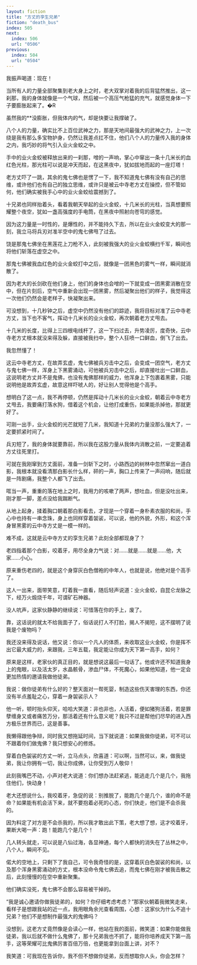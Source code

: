 ```yaml
---
layout: fiction
title: "方丈的孪生兄弟"
fiction: "death_bus"
index: 505
next:
  index: 506
  url: "0506"
previous:
  index: 504
  url: "0504"
---
```

我振声喝道：现在！

当所有人的力量全部聚集到老大身上之时，老大双掌对着我的后背猛然推出，这一刹那，我的身体就像是一个气球，然后被一个高压气枪猛的充气，就感觉身体一下子要膨胀起来了。�R

虽然我的**没膨胀，但我体内的气，却是快要让我撑破了。

八个人的力量，确实比不上百位武神之力，那是天地间最强大的武神之力，上一次绕是我有那么多宝物护身，仍然让我差点扛不住，他们八个人的力量传入我的身体之内，我巧妙的将气引入业火金蛟之中。

手中的业火金蛟被释放出来的一刹那，噌的一声响，掌心中窜出一条十几米长的血红色光柱，那光柱可以说是冲天而起，在这黑夜中，犹如拔地而起的一座灯塔！

老方丈吓了一跳，其余的鬼七佛也是愣了一下，我不知道鬼七佛有没有自己的思维，或许他们也有自己的独立思维，或许只是被云中寺老方丈在操控，但不管如何，他们确实被我手心中的业火金蛟给震撼到了。

十兄弟也同样抬着头，看着我朝天举起的业火金蛟，十几米长的光柱，当真想要照耀整个夜空，犹如一盏高强度的手电筒，在黑夜中照射向苍穹的感觉。

因为这力量是一时性的，是爆性的，并不能持久下去，所以在业火金蛟变大的那一刻，我立马将兵刃对准半空中的鬼七佛甩了过去。

饶是那鬼七佛坐在黑莲花上刀枪不入，此刻被我强大的业火金蛟横扫千军，瞬间也将他们斩落在虚空之中。

那鬼七佛被我血红色的业火金蛟打中之后，就像是一团黑色的雾气一样，瞬间就消散了。

因为老大的长剑砍在他们身上，他们的身体也会噌的一下就变成一团黑雾消散在空中，但在片刻后，空气中重新会出现一团黑雾，然后凝聚出他们的样子，我觉得这一次他们仍然会是老样子，快凝聚出来。

可没想到，十几秒钟之后，虚空中仍然没有他们的踪迹，我将目标对准了云中寺老方丈，当下也不客气，挥动十几米长的业火金蛟，再次朝着老方丈甩去。

十几米的长度，比得上三四根电线杆了，这一下扫过去，升势凌厉，度奇快，云中寺老方丈根本就没来得及躲，直接被我扫中，整个人狂喷一口鲜血，倒飞了出去。

我忽然懂了！

这云中寺老方丈，在故弄玄虚，鬼七佛被兵刃击中之后，会变成一团空气，老方丈与鬼七佛一样，浑身上下黑雾涌动，可他被兵刃击中之后，却直接吐出一口鲜血，这说明老方丈并不是鬼佛，也没有鬼佛那样的威力，他浑身上下包裹着黑雾，只能说明他是故弄玄虚，故意这样吓唬人的，好让别人觉得他是个高手。

想明白了这一点，我不再停顿，仍然是挥动十几米长的业火金蛟，朝着云中寺老方丈甩去，我要痛打落水狗，借着这个机会，让他打成重伤，如果能杀掉他，那就更好了。

可刚一出手，业火金蛟的光芒就短了几米，我知道十兄弟的力量没那么强大了，一定要抓紧时间了。

兵刃短了，我的身体就要靠前，所以我在这股力量从我体内消散之前，一定要追着方丈往死里打。

可就在我刚窜到方丈面前，准备一剑斩下之时，小路西边的树林中忽然窜出一道白影，我根本就没看清那白影长什么样，砰的一声，胸口上传来了一声闷响，随后就是一阵剧痛，我整个人都飞了出去。

哐当一声，重重的落在地上之时，我用力的咳嗽了两声，想吐血，但是没吐出来，刚才那一脚，差点没给我踹断气。

从地上起身，揉着胸口朝着那白影看去，才现是一个穿着一身朴素衣服的和尚，手心中也持有一串念珠，身上也同样穿着袈裟，可以说，他的外貌，外形，和这个浑身冒黑雾的云中寺方丈是一模一样的。

难不成，这就是云中寺方丈的孪生兄弟？此刻全部都现身了？

老四指着那个白影，咬着牙，用尽全身力气说：对……就是……就是……他，大家……小心。

原来重伤老四的，就是这个身穿灰白色僧袍的中年人，也就是说，他绝对是个高手了。

这人一出来，面带笑意，盯着我一直看，随后轻声说道：业火金蛟，自昆仑龙脉之下，经万火煅烧千年，可谓矿石神器。

没人吭声，这家伙静静的继续说：可惜落在你的手上，废了。

靠，这话说的就太不给我面子了，俗话说打人不打脸，揭人不揭短，这不摆明了说我是个废物吗？

我还没来得及说话，他又说：你以一个凡人的体质，来收取这业火金蛟，你是挥不出它最大威力的，来跟我，三年五载，我定能让你成为天下第一高手，如何？

原来是这样，老家伙的真正目的，就是想说这最后一句话了。他或许还不知道我身上的鬼眼，以及活太岁，水晶骸骨，渗血尸体，不死魔心，如果他知道，他一定会更加热情的邀请我做他徒弟。

我说：做你徒弟有什么好的？整天面对一帮死婴，制造这些伤天害理的东西，你还没有半点羞耻之心，穿着一身袈裟示人？

他一听，顿时抬头仰天，哈哈大笑道：非也非也，人活着，便如猪狗活着，若是罪孽缠身又或者痛苦万分，那活着还有什么意义呢？我只不过是帮他们尽早的进入西方极乐世界而已，这是善事。

我懒得跟他争辩，同时我又想拖延时间，当下就说道：如果我做你徒弟，可不可以不跟着你们做鬼佛？我只想安心的修炼。

穿着白色袈裟的方丈一听，立马点头，欣喜道：可以啊，当然可以，来，做我徒弟，我让你拥有一切，我让你成佛，让你受到万人敬仰！

此刻我嘴巴不动，小声对老大说道：你们想办法赶紧逃，能逃走几个是几个，我拖住他们，快动身！

老大还想说什么，我咬着牙，急促的说：别推脱了，能跑几个是几个，谁的命不是命？如果能有机会活下来，就不要抱着必死的心态，你们快走，他们是不会杀我的。

因为料定了对方是不会杀我的，所以我才敢出此下策，老大想了想，这才咬着牙，果断大喝一声：跑！能跑几个是几个！

几人转头就走，可以说是八仙过海，各显神通，每个人都快的消失在了丛林之中，八个人，瞬间不见。

偌大的空地上，只剩下了我自己，可令我奇怪的是，这穿着灰白色袈裟的和尚，以及那个浑身黑雾涌动的方丈，根本没命令鬼七佛去追，而鬼七佛在刚才被我击散之后，此刻慢慢的在空中重新聚集。

他们确实没死，鬼七佛不会那么容易被干掉的。

“我是诚心邀请你做我徒弟的，如何？你仔细考虑考虑？”那家伙朝着我微笑走来，看样子是想跟我站的近一点，我用眼角余光查看周围，心想：这家伙为什么不追十兄弟？他们不是想制作最强大的鬼佛吗？

没想到，这老方丈竟然像是会读心一样，他站在我的面前，微笑道：如果你能做我徒弟，我以后就不做什么鬼佛了，那十兄弟我也不抓了，能将你培养成天下第一高手，这等荣耀可比鬼佛厉害百倍万倍，也更能拿到台面上讲，对不？

我笑道：可我现在告诉你，我不但不想做你徒弟，反而想取你人头，你会怎样？